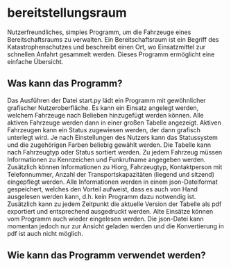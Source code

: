 # bereitstellungsraum
Nutzerfreundliches, simples Programm, um die Fahrzeuge eines Bereitschaftsraums zu verwalten. Ein Bereitschaftsraum ist ein Begriff des Katastrophenschutzes und beschreibt einen Ort, wo Einsatzmittel zur schnellen Anfahrt gesammelt werden. Dieses Programm ermöglicht eine einfache Übersicht. 

## Was kann das Programm? 
Das Ausführen der Datei start.py lädt ein Programm mit gewöhnlicher grafischer Nutzeroberfläche. Es kann ein Einsatz angelegt werden, welchem Fahrzeuge nach Belieben hinzugefügt werden können. Alle aktiven Fahrzeuge werden dann in einer großen Tabelle angezeigt. Aktiven Fahrzeugen kann ein Status zugewiesen werden, der dann grafisch unterlegt wird. Je nach Einstellungen des Nutzers kann das Statussystem und die zugehörigen Farben beliebig gewählt werden. Die Tabelle kann nach Fahrzeugtyp oder Status sortiert werden. Zu jedem Fahrzeug müssen Informationen zu Kennzeichen und Funkrufname angegeben werden. Zusätzlich können Informationen zu Hiorg, Fahrzeugtyp, Kontaktperson mit Telefonnummer, Anzahl der Transportskapazitäten (liegend und sitzend) eingepflegt werden. 
Alle Informationen werden in einem json-Dateiformat gespeichert, welches den Vorteil aufweist, dass es auch von Hand ausgelesen werden kann, d.h. kein Programm dazu notwendig ist. Zusätzlich kann zu jedem Zeitpunkt die aktuelle Version der Tabelle als pdf exportiert und entsprechend ausgedruckt werden.
Alte Einsätze können vom Programm auch wieder eingelesen werden. Die json-Datei kann momentan jedoch nur zur Ansicht geladen werden und die Konvertierung in pdf ist auch nicht möglich.

## Wie kann das Programm verwendet werden? 
